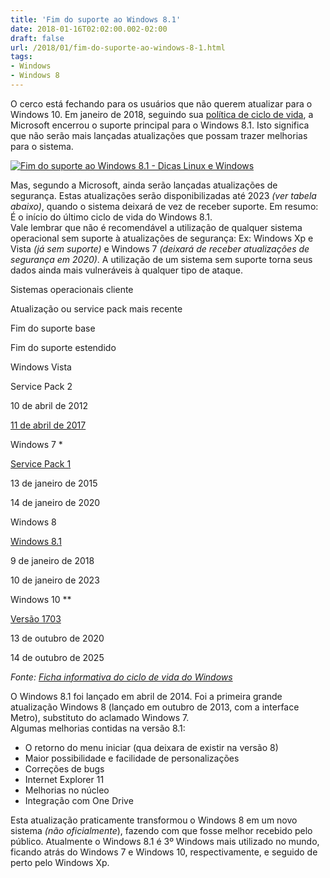 ```yaml
---
title: 'Fim do suporte ao Windows 8.1'
date: 2018-01-16T02:02:00.002-02:00
draft: false
url: /2018/01/fim-do-suporte-ao-windows-8-1.html
tags: 
- Windows
- Windows 8
---
```


O cerco está fechando para os usuários que não querem atualizar para o Windows 10. Em janeiro de 2018, seguindo sua [política de ciclo de vida](https://support.microsoft.com/pt-br/lifecycle), a Microsoft encerrou o suporte principal para o Windows 8.1. Isto significa que não serão mais lançadas atualizações que possam trazer melhorias para o sistema.  

[![Fim do suporte ao Windows 8.1 - Dicas Linux e Windows](https://4.bp.blogspot.com/-7SPqcLqkRVQ/Wl125A2G8uI/AAAAAAAAHoo/6bqY0TpuKLoFBZZvdHawTBHR4aZBR0YUwCLcBGAs/s200/8.1.jpg "Fim do suporte ao Windows 8.1 - Dicas Linux e Windows")](https://4.bp.blogspot.com/-7SPqcLqkRVQ/Wl125A2G8uI/AAAAAAAAHoo/6bqY0TpuKLoFBZZvdHawTBHR4aZBR0YUwCLcBGAs/s1600/8.1.jpg)

Mas, segundo a Microsoft, ainda serão lançadas atualizações de segurança. Estas atualizações serão disponibilizadas até 2023 _(ver tabela abaixo)_, quando o sistema deixará de vez de receber suporte. Em resumo: É o início do último ciclo de vida do Windows 8.1.  
Vale lembrar que não é recomendável a utilização de qualquer sistema operacional sem suporte à atualizações de segurança: Ex: Windows Xp e Vista _(já sem suporte)_ e Windows 7 _(deixará de receber atualizações de segurança em 2020)_. A utilização de um sistema sem suporte torna seus dados ainda mais vulneráveis à qualquer tipo de ataque.  
  

Sistemas operacionais cliente

Atualização ou service pack mais recente

Fim do suporte base

Fim do suporte estendido

Windows Vista

Service Pack 2

10 de abril de 2012

[11 de abril de 2017](https://support.microsoft.com/pt-br/help/22882)

Windows 7 \*

[﻿Service Pack 1](https://support.microsoft.com/pt-br/help/15090)

13 de janeiro de 2015

14 de janeiro de 2020  

Windows 8

[﻿](https://support.microsoft.com/pt-br/help/15090)[﻿Windows 8.1](https://support.microsoft.com/pt-br/help/15356)﻿

9 de janeiro de 2018 

10 de janeiro de 2023

Windows 10 \*\*

[Versão 1703](https://support.microsoft.com/pt-br/help/12373)

13 de outubro de 2020

14 de outubro de 2025

_Fonte: [Ficha informativa do ciclo de vida do Windows](https://support.microsoft.com/pt-br/help/13853/windows-lifecycle-fact-sheet)_

  

O Windows 8.1 foi lançado em abril de 2014. Foi a primeira grande atualização Windows 8 (lançado em outubro de 2013, com a interface Metro), substituto do aclamado Windows 7.  
Algumas melhorias contidas na versão 8.1:  

*   O retorno do menu iniciar (qua deixara de existir na versão 8)
*   Maior possibilidade e facilidade de personalizações
*   Correções de bugs
*   Internet Explorer 11
*   Melhorias no núcleo
*   Integração com One Drive

Esta atualização praticamente transformou o Windows 8 em um novo sistema _(não oficialmente_), fazendo com que fosse melhor recebido pelo público. Atualmente o Windows 8.1 é 3º Windows mais utilizado no mundo, ficando atrás do Windows 7 e Windows 10, respectivamente, e seguido de perto pelo Windows Xp.